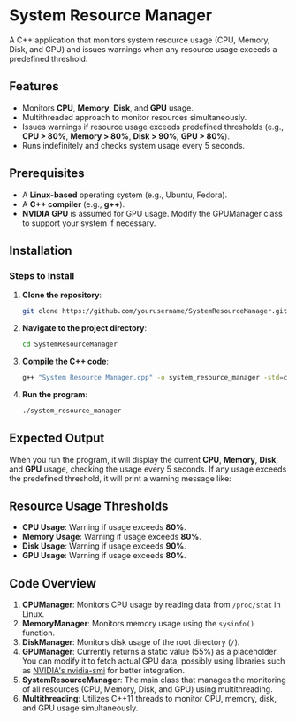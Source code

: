 # System Resource Manager

A C++ application that monitors system resource usage (CPU, Memory, Disk, and GPU) and issues warnings when any resource usage exceeds a predefined threshold.

## Features

- Monitors **CPU**, **Memory**, **Disk**, and **GPU** usage.
- Multithreaded approach to monitor resources simultaneously.
- Issues warnings if resource usage exceeds predefined thresholds (e.g., **CPU > 80%**, **Memory > 80%**, **Disk > 90%**, **GPU > 80%**).
- Runs indefinitely and checks system usage every 5 seconds.

## Prerequisites

- A **Linux-based** operating system (e.g., Ubuntu, Fedora).
- A **C++ compiler** (e.g., **g++**).
- **NVIDIA GPU** is assumed for GPU usage. Modify the GPUManager class to support your system if necessary.

## Installation

### Steps to Install

1. **Clone the repository**:
    ```bash
    git clone https://github.com/yourusername/SystemResourceManager.git
    ```

2. **Navigate to the project directory**:
    ```bash
    cd SystemResourceManager
    ```

3. **Compile the C++ code**:
    ```bash
    g++ "System Resource Manager.cpp" -o system_resource_manager -std=c++11 -pthread
    ```

4. **Run the program**:
    ```bash
    ./system_resource_manager
    ```

## Expected Output

When you run the program, it will display the current **CPU**, **Memory**, **Disk**, and **GPU** usage, checking the usage every 5 seconds. If any usage exceeds the predefined threshold, it will print a warning message like:

## Resource Usage Thresholds

- **CPU Usage**: Warning if usage exceeds **80%**.
- **Memory Usage**: Warning if usage exceeds **80%**.
- **Disk Usage**: Warning if usage exceeds **90%**.
- **GPU Usage**: Warning if usage exceeds **80%**.

## Code Overview

1. **CPUManager**: Monitors CPU usage by reading data from `/proc/stat` in Linux.
2. **MemoryManager**: Monitors memory usage using the `sysinfo()` function.
3. **DiskManager**: Monitors disk usage of the root directory (`/`).
4. **GPUManager**: Currently returns a static value (55%) as a placeholder. You can modify it to fetch actual GPU data, possibly using libraries such as [NVIDIA's nvidia-smi](https://developer.nvidia.com/nvidia-system-management-interface) for better integration.
5. **SystemResourceManager**: The main class that manages the monitoring of all resources (CPU, Memory, Disk, and GPU) using multithreading.
6. **Multithreading**: Utilizes C++11 threads to monitor CPU, memory, disk, and GPU usage simultaneously.

